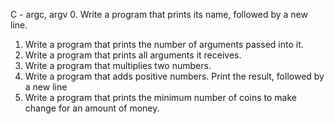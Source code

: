 C - argc, argv
0. Write a program that prints its name, followed by a new line.
1. Write a program that prints the number of arguments passed into it.
2. Write a program that prints all arguments it receives.
3. Write a program that multiplies two numbers.
4. Write a program that adds positive numbers. Print the result, followed by a new line
5. Write a program that prints the minimum number of coins to make change for an amount of money.
